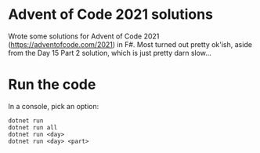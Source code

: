# Advent of Code 2021 solutions

Wrote some solutions for Advent of Code 2021 (https://adventofcode.com/2021) in F#.
Most turned out pretty ok'ish, aside from the Day 15 Part 2 solution, which is just pretty darn slow...

# Run the code

In a console, pick an option:

```
dotnet run
dotnet run all
dotnet run <day>
dotnet run <day> <part>
```
